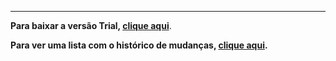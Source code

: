 ***

**Para baixar a versão Trial, [clique aqui](https://s3-sa-east-1.amazonaws.com/tecnospeed-trial/setup_reinf_tecnoaccount_5.1.21.223.exe "Baixar o Componente NFe Trial")**.

**Para ver uma lista com o histórico de mudanças, [clique aqui](https://github.com/tecnospeed/Componente_REINF/blob/master/CHANGELOG.md "Changelog").**
